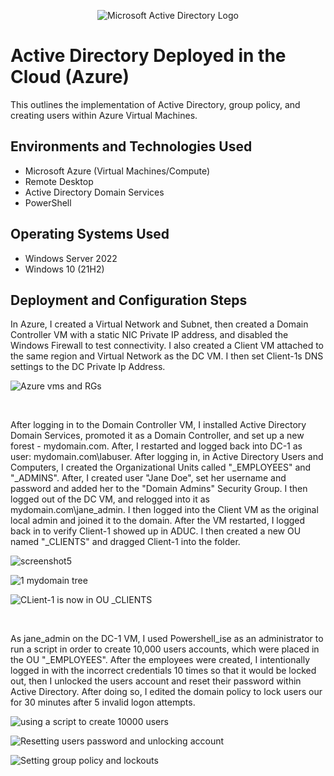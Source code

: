 <p align="center">
<img src="https://i.imgur.com/pU5A58S.png" alt="Microsoft Active Directory Logo"/>
</p>

<h1>Active Directory Deployed in the Cloud (Azure)</h1>
This outlines the implementation of Active Directory, group policy, and creating users within Azure Virtual Machines.<br />

<h2>Environments and Technologies Used</h2>

- Microsoft Azure (Virtual Machines/Compute)
- Remote Desktop
- Active Directory Domain Services
- PowerShell

<h2>Operating Systems Used </h2>

- Windows Server 2022
- Windows 10 (21H2)

<h2>Deployment and Configuration Steps</h2>

<p>
In Azure, I created a Virtual Network and Subnet, then created a Domain Controller VM with a static NIC Private IP address, and disabled the Windows Firewall to test connectivity. I also created a Client VM attached to the same region and Virtual Network as the DC VM. I then set Client-1s DNS settings to the DC Private Ip Address.
</p>

![Azure vms and RGs](https://github.com/user-attachments/assets/4faef19f-680a-4895-9c9a-346b1fedca0f)

<br />
<p>
After logging in to the Domain Controller VM, I installed Active Directory Domain Services, promoted it as a Domain Controller, and set up a new forest - mydomain.com. After, I restarted and logged back into DC-1 as user: mydomain.com\labuser. After logging in, in Active Directory Users and Computers, I created the Organizational Units called "_EMPLOYEES" and "_ADMINS". After, I created user "Jane Doe", set her username and password and added her to the "Domain Admins" Security Group. I then logged out of the DC VM, and relogged into it as mydomain.com\jane_admin. I then logged into the Client VM as the original local admin and joined it to the domain. After the VM restarted, I logged back in to verify Client-1 showed up in ADUC. I then created a new OU named "_CLIENTS" and dragged Client-1 into the folder.
</p>

![screenshot5](https://github.com/user-attachments/assets/ad0620f8-76f7-4c05-a533-dd35dd69a92b)

![1 mydomain tree](https://github.com/user-attachments/assets/62080f6b-c78b-42e8-8108-f97808ec1dc4)

![CLient-1 is now in OU _CLIENTS](https://github.com/user-attachments/assets/596ce150-5fe4-43e8-a7f7-8037ada4c353)



<br />

<p>
As jane_admin on the DC-1 VM, I used Powershell_ise as an administrator to run a script in order to create 10,000 users accounts, which were placed in the OU "_EMPLOYEES". After the employees were created, I intentionally logged in with the incorrect credentials 10 times so that it would be locked out, then I unlocked the users account and reset their password within Active Directory. After doing so, I edited the domain policy to lock users our for 30 minutes after 5 invalid logon attempts.
</p>

![using a script to create 10000 users](https://github.com/user-attachments/assets/9f056ac4-495b-4719-8ff9-77acd959d6b4)

![Resetting users password and unlocking account](https://github.com/user-attachments/assets/47a8b357-88c5-4a17-86be-e62e0b0a0d4e)

![Setting group policy and lockouts](https://github.com/user-attachments/assets/fad3731d-c2f7-43ae-97f9-d72ec1e73d98)


<br />
